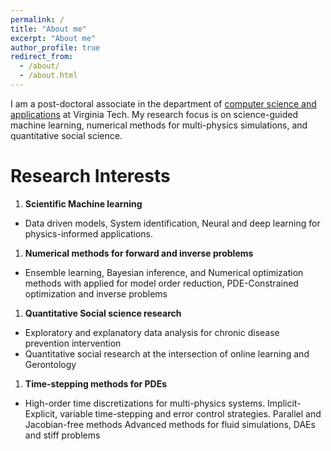 ```yaml
---
permalink: /
title: "About me"
excerpt: "About me"
author_profile: true
redirect_from: 
  - /about/
  - /about.html
---
```


I am a post-doctoral associate in the department of [computer science and applications](cs.vt.edu) at Virginia Tech.  My research focus is on science-guided machine learning, numerical methods for multi-physics simulations, and quantitative social science.


Research Interests
======
1.  **Scientific Machine learning**
  * Data driven models, System identification, Neural and deep learning for physics-informed applications.
1. **Numerical methods for forward and inverse problems**
  * Ensemble learning, Bayesian inference, and Numerical optimization methods with applied for model order reduction, PDE-Constrained optimization and inverse problems
1. **Quantitative Social science research**
  * Exploratory and explanatory data analysis for chronic disease prevention intervention
  * Quantitative social research at the intersection of online learning and Gerontology 
1. **Time-stepping methods for PDEs**
  * High-order time discretizations for multi-physics systems. Implicit-Explicit, variable time-stepping
and error control strategies. Parallel and Jacobian-free methods Advanced methods for fluid
simulations, DAEs and stiff problems


